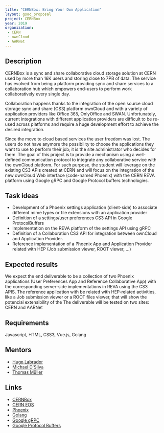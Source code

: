 ```yaml
---
title: "CERNBox: Bring Your Own Application"
layout: gsoc_proposal
project: CERNBox
year: 2019
organization:
 - CERN
 - ownCloud
 - AARNet
---
```



## Description

CERNBox is a sync and share collaborative cloud storage solution at CERN used by more than 16K users
and storing close to 7PB of data. The service has evolved from being a platform providing sync and share 
services to a collaboration hub which empowers end-users to perform work collaboratively every single day. 

Collaboration happens thanks to the integration of the open source cloud storage 
sync and share (CS3) platform ownCloud and with a variety of application providers 
like Office 365, OnlyOffice and SWAN. Unfortunately, current
integrations with different application providers are difficult to 
be re-used across platforms and require a huge development effort to achieve the desired integration.

Since the move to cloud based services the user freedom was lost.  The users do not have anymore the possibility to choose the applications they want to use to perform their job; it is the site administrator who decides for them. The goal of this project is to provide a mechanism using a well-defined communication protocol to integrate any collaborative service with the ownCloud platform. For such purpose, the student will leverage on the existing CS3 APIs created at CERN and will focus on the integration of the new ownCloud Web interface (code-named Phoenix) with the CERN REVA platform using Google gRPC and Google Protocol buffers technologies.

## Task ideas

- Development of a Phoenix settings application (client-side) to associate different mime types or file extensions with an application provider
- Definition of a settings/user preferences CS3 API  in Google ProtocolBuffers
- Implementation on the REVA platform of the settings API using gRPC
- Definition of a Collaboration CS3 API for integration between ownCloud and Application Provider.
- Reference implementation of a Phoenix App and Application Provider related with HEP (Job submission viewer, ROOT viewer, ...)

## Expected results
We expect the end deliverable to be a collection of two Phoenix applications (User Preferences App and Reference Collaborative App)
with the corresponding server-side implementations in REVA using the CS3 APIS. The reference application with be related with HEP-related
activities, like a Job submission viewer or a ROOT files viewer, that will show the potencial extensibility of the 
The deliverable will be tested on two sites: CERN and AARNet

## Requirements
Javascript, HTML, CSS3, Vue.js, Golang

## Mentors
  * [Hugo Labrador](mailto:hugo.gonzalez.labrador@cern.ch)
  * [Michael D'Silva](mailto:michael.dsilva@aarnet.edu.au)
  * [Thomas Müller](mailto:deepdiver@owncloud.com)

## Links
  * [CERNBox](https://cernbox.web.cern.ch/)
  * [CERN EOS](https://eos.web.cern.ch/)
  * [Phoenix](https://github.com/owncloud/phoenix)
  * [Golang](https://golang.org/)
  * [Google gRPC](https://grpc.io/)
  * [Google Protocol Buffers](https://developers.google.com/protocol-buffers/)
